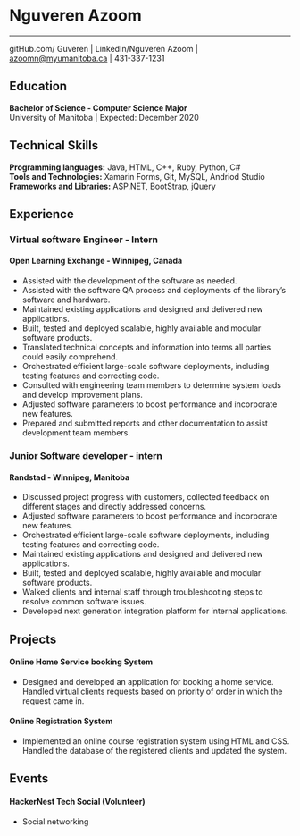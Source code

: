 

# **Nguveren Azoom**  
---
gitHub.com/ Guveren | LinkedIn/Nguveren Azoom |  azoomn@myumanitoba.ca  | 431-337-1231           

## **Education**  
**Bachelor of Science - Computer Science Major**  
University of Manitoba | Expected: December 2020  
## **Technical Skills**
**Programming languages:** Java, HTML, C++, Ruby, Python, C#  
**Tools and Technologies:** Xamarin Forms, Git, MySQL, Andriod Studio  
**Frameworks and Libraries:** ASP.NET, BootStrap, jQuery




## **Experience**  
### Virtual software Engineer - Intern
#### Open Learning Exchange - Winnipeg, Canada
* Assisted with the development of the software as needed.
* Assisted with the software QA process and deployments of the library’s software and hardware.  
* Maintained existing applications and designed and delivered new applications.
* Built, tested and deployed scalable, highly available and modular software products.
* Translated technical concepts and information into terms all parties could easily comprehend.
* Orchestrated efficient large-scale software deployments, including testing features and correcting code.
* Consulted with engineering team members to determine system loads and develop improvement plans.
* Adjusted software parameters to boost performance and incorporate new features.
* Prepared and submitted reports and other documentation to assist development team members.

### Junior Software developer - intern
#### Randstad - Winnipeg, Manitoba

* Discussed project progress with customers, collected feedback on different stages and directly addressed concerns.
* Adjusted software parameters to boost performance and incorporate new features.
* Orchestrated efficient large-scale software deployments, including testing features and correcting code.
* Maintained existing applications and designed and delivered new applications.
* Built, tested and deployed scalable, highly available and modular software products.
* Walked clients and internal staff through troubleshooting steps to resolve common software issues.
* Developed next generation integration platform for internal applications.

## **Projects**
#### Online Home Service booking System
*  Designed and developed an application for booking a home service. Handled virtual clients requests based on priority of order in which the request came in.

#### Online Registration System
* Implemented an online course registration system using HTML and CSS. Handled the database of the registered clients and updated the system.

## **Events**
#### HackerNest Tech Social (Volunteer)
 * Social networking  
